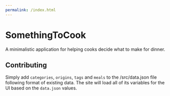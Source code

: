 ```yaml
---
permalink: /index.html
---
```


# SomethingToCook
A minimalistic application for helping cooks decide what to make for dinner.

## Contributing
Simply add `categories`, `origins`, `tags` and `meals` to the /src/data.json file following format of existing data. The site will load all of its variables for the UI based on the `data.json` values.
